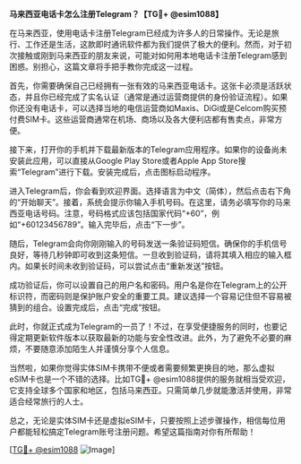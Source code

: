 **马来西亚电话卡怎么注册Telegram？【TG💪+ @esim1088】**

在马来西亚，使用电话卡注册Telegram已经成为许多人的日常操作。无论是旅行、工作还是生活，这款即时通讯软件都为我们提供了极大的便利。然而，对于初次接触或刚到马来西亚的朋友来说，可能对如何用本地电话卡注册Telegram感到困惑。别担心，这篇文章将手把手教你完成这一过程。

首先，你需要确保自己已经拥有一张有效的马来西亚电话卡。这张卡必须是活跃状态，并且你已经完成了实名认证（通常是通过运营商提供的身份验证流程）。如果你还没有电话卡，可以选择当地的电信运营商如Maxis、DiGi或是Celcom购买预付费SIM卡。这些运营商通常在机场、商场以及各大便利店都有售卖点，非常方便。

接下来，打开你的手机并下载最新版本的Telegram应用程序。如果你的设备尚未安装此应用，可以直接从Google Play Store或者Apple App Store搜索“Telegram”进行下载。安装完成后，点击图标启动程序。

进入Telegram后，你会看到欢迎界面。选择语言为中文（简体），然后点击右下角的“开始聊天”。接着，系统会提示你输入手机号码。在这里，请务必填写你的马来西亚电话号码。注意，号码格式应该包括国家代码“+60”，例如“+60123456789”。输入完毕后，点击“下一步”。

随后，Telegram会向你刚刚输入的号码发送一条验证码短信。确保你的手机信号良好，等待几秒钟即可收到这条短信。一旦收到验证码，请将其填入相应的输入框内。如果长时间未收到验证码，可以尝试点击“重新发送”按钮。

成功验证后，你可以设置自己的用户名和密码。用户名是你在Telegram上的公开标识符，而密码则是保护账户安全的重要工具。建议选择一个容易记住但不容易被猜到的组合。设置完成后，点击“完成”按钮。

此时，你就正式成为Telegram的一员了！不过，在享受便捷服务的同时，也要记得定期更新软件版本以获取最新的功能与安全性改进。此外，为了避免不必要的麻烦，不要随意添加陌生人并谨慎分享个人信息。

当然啦，如果你觉得实体SIM卡携带不便或者需要频繁更换目的地，那么虚拟eSIM卡也是一个不错的选择。比如TG💪+ @esim1088提供的服务就相当受欢迎，它支持全球多个国家和地区，包括马来西亚。只需简单几步就能激活并使用，非常适合经常旅行的人士。

总之，无论是实体SIM卡还是虚拟eSIM卡，只要按照上述步骤操作，相信每位用户都能轻松搞定Telegram账号注册问题。希望这篇指南对你有所帮助！

[[TG💪+ @esim1088](https://t.me/s/esim1088) ![Image](https://i.postimg.cc/4NQfJmqS/Snipaste-2025-05-13-00-14-12.png)]